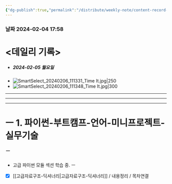 ```yaml
---
{"dg-publish":true,"permalink":"/distribute/weekly-note/content-record-folder/2024-02-04-w1/","tags":["데일리-주간-기록"],"noteIcon":""}
---
```


### 날짜 2024-02-04 17:58

# <데일리 기록> 

- ##### 2024-02-05 월요일
- ![SmartSelect_20240206_111331_Time It.jpg|250](/img/user/%EC%B2%A8%EB%B6%80%ED%8C%8C%EC%9D%BC/SmartSelect_20240206_111331_Time%20It.jpg)
- ![SmartSelect_20240206_111348_Time It.jpg|300](/img/user/%EC%B2%A8%EB%B6%80%ED%8C%8C%EC%9D%BC/SmartSelect_20240206_111348_Time%20It.jpg)

-------------------------------
------
-----
# ㅡ 1. 파이썬-부트캠프-언어-미니프로젝트-실무기술



##### ㅡ
- 고급 파이썬 모듈
섹션 학습 중.
ㅡ
- [x] [[고급자료구조-딕셔너리\|고급자료구조-딕셔너리]] / 내용정리 / 목차연결